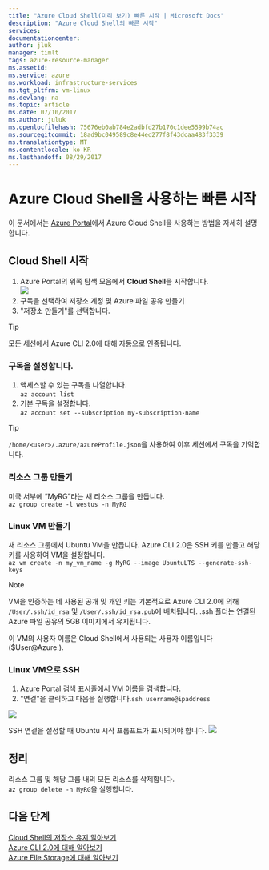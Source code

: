 ```yaml
---
title: "Azure Cloud Shell(미리 보기) 빠른 시작 | Microsoft Docs"
description: "Azure Cloud Shell의 빠른 시작"
services: 
documentationcenter: 
author: jluk
manager: timlt
tags: azure-resource-manager
ms.assetid: 
ms.service: azure
ms.workload: infrastructure-services
ms.tgt_pltfrm: vm-linux
ms.devlang: na
ms.topic: article
ms.date: 07/10/2017
ms.author: juluk
ms.openlocfilehash: 75676eb0ab784e2adbfd27b170c1dee5599b74ac
ms.sourcegitcommit: 18ad9bc049589c8e44ed277f8f43dcaa483f3339
ms.translationtype: MT
ms.contentlocale: ko-KR
ms.lasthandoff: 08/29/2017
---
```

# <a name="quickstart-for-using-the-azure-cloud-shell"></a>Azure Cloud Shell을 사용하는 빠른 시작

이 문서에서는 [Azure Portal](https://ms.portal.azure.com/)에서 Azure Cloud Shell을 사용하는 방법을 자세히 설명합니다.

## <a name="start-cloud-shell"></a>Cloud Shell 시작
1. Azure Portal의 위쪽 탐색 모음에서 **Cloud Shell**을 시작합니다. <br>
![](media/shell-icon.png)
2. 구독을 선택하여 저장소 계정 및 Azure 파일 공유 만들기
3. "저장소 만들기"를 선택합니다.

> [!TIP]
> 모든 세션에서 Azure CLI 2.0에 대해 자동으로 인증됩니다.

### <a name="set-your-subscription"></a>구독을 설정합니다.
1. 액세스할 수 있는 구독을 나열합니다. <br>
`az account list`
2. 기본 구독을 설정합니다. <br>
`az account set --subscription my-subscription-name`

> [!TIP]
> `/home/<user>/.azure/azureProfile.json`을 사용하여 이후 세션에서 구독을 기억합니다.

### <a name="create-a-resource-group"></a>리소스 그룹 만들기
미국 서부에 “MyRG”라는 새 리소스 그룹을 만듭니다. <br>
`az group create -l westus -n MyRG` <br>

### <a name="create-a-linux-vm"></a>Linux VM 만들기
새 리소스 그룹에서 Ubuntu VM을 만듭니다. Azure CLI 2.0은 SSH 키를 만들고 해당 키를 사용하여 VM을 설정합니다. <br>
`az vm create -n my_vm_name -g MyRG --image UbuntuLTS --generate-ssh-keys`

> [!NOTE]
> VM을 인증하는 데 사용된 공개 및 개인 키는 기본적으로 Azure CLI 2.0에 의해 `/User/.ssh/id_rsa` 및 `/User/.ssh/id_rsa.pub`에 배치됩니다. .ssh 폴더는 연결된 Azure 파일 공유의 5GB 이미지에서 유지됩니다.

이 VM의 사용자 이름은 Cloud Shell에서 사용되는 사용자 이름입니다($User@Azure:).

### <a name="ssh-into-your-linux-vm"></a>Linux VM으로 SSH
1. Azure Portal 검색 표시줄에서 VM 이름을 검색합니다.
2. "연결"을 클릭하고 다음을 실행합니다.`ssh username@ipaddress`

![](media/sshcmd-copy.png)

SSH 연결을 설정할 때 Ubuntu 시작 프롬프트가 표시되어야 합니다.
![](media/ubuntu-welcome.png)

## <a name="cleaning-up"></a>정리 
리소스 그룹 및 해당 그룹 내의 모든 리소스를 삭제합니다. <br>
`az group delete -n MyRG`을 실행합니다.

## <a name="next-steps"></a>다음 단계
[Cloud Shell의 저장소 유지 알아보기](persisting-shell-storage.md) <br>
[Azure CLI 2.0에 대해 알아보기](https://docs.microsoft.com/cli/azure/) <br>
[Azure File Storage에 대해 알아보기](../storage/files/storage-files-introduction.md) <br>
